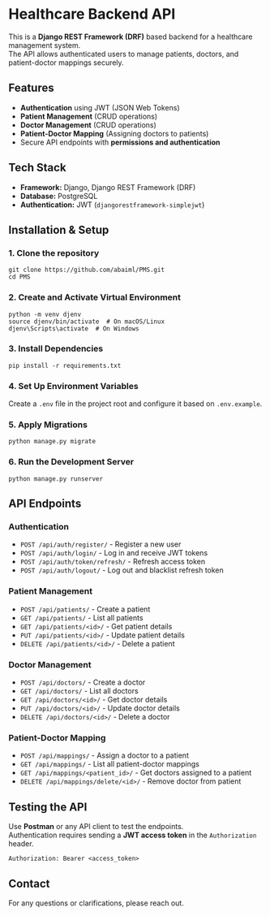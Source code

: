 # Healthcare Backend API

This is a **Django REST Framework (DRF)** based backend for a healthcare management system.  
The API allows authenticated users to manage patients, doctors, and patient-doctor mappings securely.

## **Features**

- **Authentication** using JWT (JSON Web Tokens)
- **Patient Management** (CRUD operations)
- **Doctor Management** (CRUD operations)
- **Patient-Doctor Mapping** (Assigning doctors to patients)
- Secure API endpoints with **permissions and authentication**

## **Tech Stack**

- **Framework:** Django, Django REST Framework (DRF)
- **Database:** PostgreSQL
- **Authentication:** JWT (`djangorestframework-simplejwt`)

## **Installation & Setup**

### **1. Clone the repository**
  ```
  git clone https://github.com/abaiml/PMS.git
  cd PMS
  ```

### **2. Create and Activate Virtual Environment**  
```
python -m venv djenv
source djenv/bin/activate  # On macOS/Linux
djenv\Scripts\activate  # On Windows
```

### **3. Install Dependencies**  
```
pip install -r requirements.txt
```

### **4. Set Up Environment Variables**  
Create a `.env` file in the project root and configure it based on `.env.example`.

### **5. Apply Migrations**  
```
python manage.py migrate
```

### **6. Run the Development Server**  
```
python manage.py runserver
```

## **API Endpoints**

### **Authentication**  
- `POST /api/auth/register/` - Register a new user  
- `POST /api/auth/login/` - Log in and receive JWT tokens  
- `POST /api/auth/token/refresh/` - Refresh access token  
- `POST /api/auth/logout/` - Log out and blacklist refresh token  

### **Patient Management**  
- `POST /api/patients/` - Create a patient  
- `GET /api/patients/` - List all patients  
- `GET /api/patients/<id>/` - Get patient details  
- `PUT /api/patients/<id>/` - Update patient details  
- `DELETE /api/patients/<id>/` - Delete a patient  

### **Doctor Management**  
- `POST /api/doctors/` - Create a doctor  
- `GET /api/doctors/` - List all doctors  
- `GET /api/doctors/<id>/` - Get doctor details  
- `PUT /api/doctors/<id>/` - Update doctor details  
- `DELETE /api/doctors/<id>/` - Delete a doctor  

### **Patient-Doctor Mapping**  
- `POST /api/mappings/` - Assign a doctor to a patient  
- `GET /api/mappings/` - List all patient-doctor mappings  
- `GET /api/mappings/<patient_id>/` - Get doctors assigned to a patient  
- `DELETE /api/mappings/delete/<id>/` - Remove doctor from patient  

## **Testing the API**

Use **Postman** or any API client to test the endpoints.  
Authentication requires sending a **JWT access token** in the `Authorization` header.

```
Authorization: Bearer <access_token>
```

## **Contact**

For any questions or clarifications, please reach out.  
